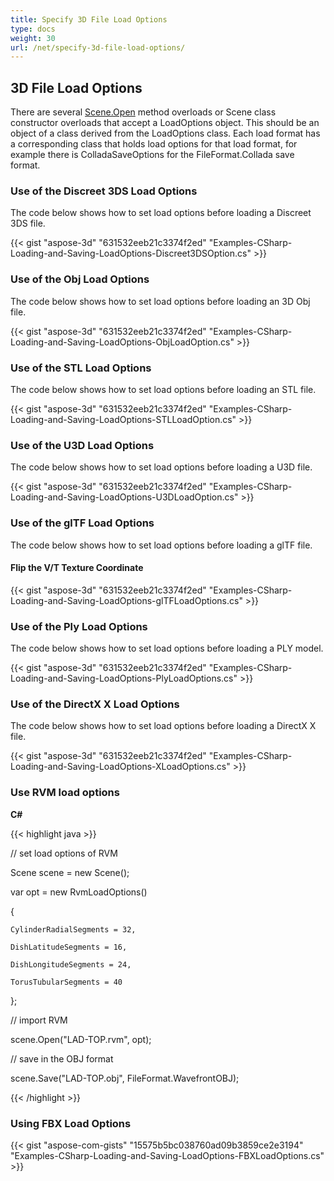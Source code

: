```yaml
---
title: Specify 3D File Load Options
type: docs
weight: 30
url: /net/specify-3d-file-load-options/
---
```


## **3D File Load Options**
There are several [Scene.Open](https://apireference.aspose.com/3d/net/aspose.threed/scene) method overloads or Scene class constructor overloads that accept a LoadOptions object. This should be an object of a class derived from the LoadOptions class. Each load format has a corresponding class that holds load options for that load format, for example there is ColladaSaveOptions for the FileFormat.Collada save format.
### **Use of the Discreet 3DS Load Options**
The code below shows how to set load options before loading a Discreet 3DS file.

{{< gist "aspose-3d" "631532eeb21c3374f2ed" "Examples-CSharp-Loading-and-Saving-LoadOptions-Discreet3DSOption.cs" >}}
### **Use of the Obj Load Options**
The code below shows how to set load options before loading an 3D Obj file.

{{< gist "aspose-3d" "631532eeb21c3374f2ed" "Examples-CSharp-Loading-and-Saving-LoadOptions-ObjLoadOption.cs" >}}
### **Use of the STL Load Options**
The code below shows how to set load options before loading an STL file.

{{< gist "aspose-3d" "631532eeb21c3374f2ed" "Examples-CSharp-Loading-and-Saving-LoadOptions-STLLoadOption.cs" >}}
### **Use of the U3D Load Options**
The code below shows how to set load options before loading a U3D file.

{{< gist "aspose-3d" "631532eeb21c3374f2ed" "Examples-CSharp-Loading-and-Saving-LoadOptions-U3DLoadOption.cs" >}}
### **Use of the glTF Load Options**
The code below shows how to set load options before loading a glTF file.
#### **Flip the V/T Texture Coordinate**
{{< gist "aspose-3d" "631532eeb21c3374f2ed" "Examples-CSharp-Loading-and-Saving-LoadOptions-glTFLoadOptions.cs" >}}
### **Use of the Ply Load Options**
The code below shows how to set load options before loading a PLY model.

{{< gist "aspose-3d" "631532eeb21c3374f2ed" "Examples-CSharp-Loading-and-Saving-LoadOptions-PlyLoadOptions.cs" >}}
### **Use of the DirectX X Load Options**
The code below shows how to set load options before loading a DirectX X file.

{{< gist "aspose-3d" "631532eeb21c3374f2ed" "Examples-CSharp-Loading-and-Saving-LoadOptions-XLoadOptions.cs" >}}
### **Use RVM load options**
**C#**

{{< highlight java >}}

 // set load options of RVM

Scene scene = new Scene();

var opt = new RvmLoadOptions()

{

    CylinderRadialSegments = 32,

    DishLatitudeSegments = 16,

    DishLongitudeSegments = 24,

    TorusTubularSegments = 40

};

// import RVM

scene.Open("LAD-TOP.rvm", opt);

// save in the OBJ format

scene.Save("LAD-TOP.obj", FileFormat.WavefrontOBJ);

{{< /highlight >}}
### **Using FBX Load Options**
{{< gist "aspose-com-gists" "15575b5bc038760ad09b3859ce2e3194" "Examples-CSharp-Loading-and-Saving-LoadOptions-FBXLoadOptions.cs" >}}
